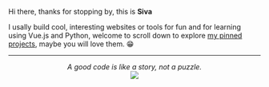 
Hi there, thanks for stopping by, this is **Siva**

I usally build cool, interesting websites or tools for fun and for learning using Vue.js and Python, welcome to scroll down to explore [my pinned projects](#user-10637299-pinned-items-reorder-form), maybe you will love them. 😁

---

<p align="center">
  <i>A good code is like a story, not a puzzle.</i><br/>
<img src="https://byteshiva-visitorbadge.glitch.me/badge?page_id=byteshiva.byteshiva"/>
</p>

